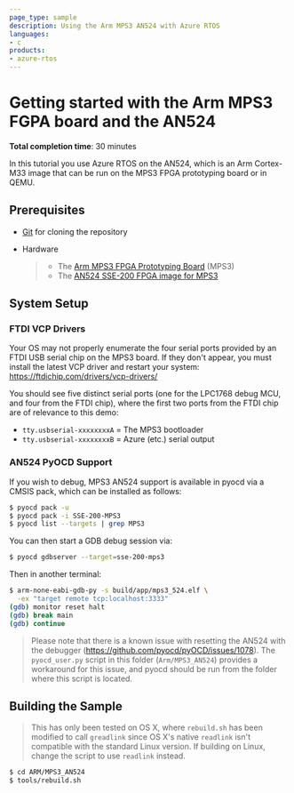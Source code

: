 ```yaml
---
page_type: sample
description: Using the Arm MPS3 AN524 with Azure RTOS
languages:
- c
products:
- azure-rtos
---
```


# Getting started with the Arm MPS3 FGPA board and the AN524

**Total completion time**:  30 minutes

In this tutorial you use Azure RTOS on the AN524, which is an Arm Cortex-M33
image that can be run on the MPS3 FPGA prototyping board or in QEMU.

## Prerequisites

* [Git](https://git-scm.com/downloads) for cloning the repository
* Hardware

    > * The [Arm MPS3 FPGA Prototyping Board](https://developer.arm.com/tools-and-software/development-boards/fpga-prototyping-boards/mps3) (MPS3)
    > * The [AN524 SSE-200 FPGA image for MPS3](https://developer.arm.com/tools-and-software/development-boards/fpga-prototyping-boards/download-fpga-images)

## System Setup

### FTDI VCP Drivers

Your OS may not properly enumerate the four serial ports provided by an FTDI
USB serial chip on the MPS3 board. If they don't appear, you must install the
latest VCP driver and restart your system:
https://ftdichip.com/drivers/vcp-drivers/

You should see five distinct serial ports (one for the LPC1768 debug MCU, and
four from the FTDI chip), where the first two ports from the FTDI chip are of
relevance to this demo:

- `tty.usbserial-xxxxxxxxA` = The MPS3 bootloader
- `tty.usbserial-xxxxxxxxB` = Azure (etc.) serial output

### AN524 PyOCD Support

If you wish to debug, MPS3 AN524 support is available in pyocd via a CMSIS
pack, which can be installed as follows:

```bash
$ pyocd pack -u
$ pyocd pack -i SSE-200-MPS3
$ pyocd list --targets | grep MPS3
```

You can then start a GDB debug session via:

```bash
$ pyocd gdbserver --target=sse-200-mps3
```

Then in another terminal:

```bash
$ arm-none-eabi-gdb-py -s build/app/mps3_524.elf \
  -ex "target remote tcp:localhost:3333"
(gdb) monitor reset halt
(gdb) break main
(gdb) continue
```

> Please note that there is a known issue with resetting the AN524 with the
  debugger (https://github.com/pyocd/pyOCD/issues/1078). The `pyocd_user.py`
  script in this folder (`Arm/MPS3_AN524`) provides a workaround for this
  issue, and pyocd should be run from the folder where this script is located.

## Building the Sample

> This has only been tested on OS X, where `rebuild.sh` has been modified
  to call `greadlink` since OS X's native `readlink` isn't compatible with
  the standard Linux version. If building on Linux, change the script to
  use `readlink` instead.
  
```bash
$ cd ARM/MPS3_AN524
$ tools/rebuild.sh
```
